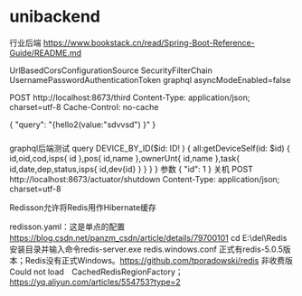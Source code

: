 # unibackend
行业后端
https://www.bookstack.cn/read/Spring-Boot-Reference-Guide/README.md

UrlBasedCorsConfigurationSource
SecurityFilterChain
UsernamePasswordAuthenticationToken
graphql asyncModeEnabled=false

POST http://localhost:8673/third
Content-Type: application/json; charset=utf-8
Cache-Control: no-cache

{   "query": "{hello2(value:\"sdvvsd\") }" }

###
graphql后端测试
  query DEVICE_BY_ID($id: ID! ) {
    all:getDeviceSelf(id: $id) {
			id,oid,cod,isps{
				id
			},pos{
				id,name
			},ownerUnt{
				id,name
			},task{
				id,date,dep,status,isps{ id,dev{id} }
			}
		}
	}
参数
{
  "id": 1
}
关机
POST http://localhost:8673/actuator/shutdown
Content-Type: application/json; charset=utf-8

Redisson允许将Redis用作Hibernate缓存
<!-- Redisson Region Cache factory -->
<property name="hibernate.cache.region.factory_class" value="org.redisson.hibernate.RedissonRegionFactory" />
<!-- or 具有本地缓存​​支持-->
<property name="hibernate.cache.region.factory_class" value="org.redisson.hibernate.RedissonLocalCachedRegionFactory" />

redisson.yaml：这是单点的配置 https://blog.csdn.net/panzm_csdn/article/details/79700101
cd E:\del\Redis　安装目录并输入命令redis-server.exe redis.windows.conf
正式有redis-5.0.5版本；Redis没有正式Windows。https://github.com/tporadowski/redis
非收费版 Could not load　CachedRedisRegionFactory；　https://yq.aliyun.com/articles/554753?type=2

